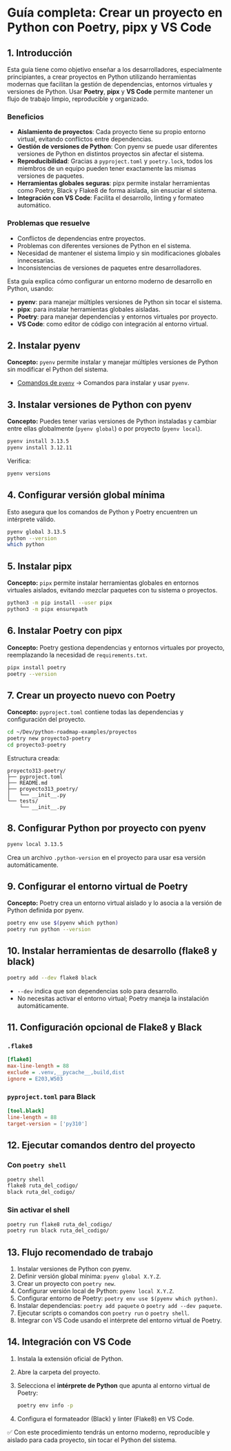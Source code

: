 # Guía completa: Crear un proyecto en Python con Poetry, pipx y VS Code

## 1. Introducción

Esta guía tiene como objetivo enseñar a los desarrolladores, especialmente principiantes, a crear proyectos en Python utilizando herramientas modernas que facilitan la gestión de dependencias, entornos virtuales y versiones de Python. Usar **Poetry**, **pipx** y **VS Code** permite mantener un flujo de trabajo limpio, reproducible y organizado.

### Beneficios

- **Aislamiento de proyectos**: Cada proyecto tiene su propio entorno virtual, evitando conflictos entre dependencias.
- **Gestión de versiones de Python**: Con pyenv se puede usar diferentes versiones de Python en distintos proyectos sin afectar el sistema.
- **Reproducibilidad**: Gracias a `pyproject.toml` y `poetry.lock`, todos los miembros de un equipo pueden tener exactamente las mismas versiones de paquetes.
- **Herramientas globales seguras**: pipx permite instalar herramientas como Poetry, Black y Flake8 de forma aislada, sin ensuciar el sistema.
- **Integración con VS Code**: Facilita el desarrollo, linting y formateo automático.

### Problemas que resuelve

- Conflictos de dependencias entre proyectos.
- Problemas con diferentes versiones de Python en el sistema.
- Necesidad de mantener el sistema limpio y sin modificaciones globales innecesarias.
- Inconsistencias de versiones de paquetes entre desarrolladores.

Esta guía explica cómo configurar un entorno moderno de desarrollo en Python, usando:

- **pyenv**: para manejar múltiples versiones de Python sin tocar el sistema.
- **pipx**: para instalar herramientas globales aisladas.
- **Poetry**: para manejar dependencias y entornos virtuales por proyecto.
- **VS Code**: como editor de código con integración al entorno virtual.

## 2. Instalar pyenv

**Concepto:** `pyenv` permite instalar y manejar múltiples versiones de Python sin modificar el Python del sistema.

- [Comandos de `pyenv`](./01_01_pyenv-commands.md) → Comandos para instalar y usar `pyenv`.

## 3. Instalar versiones de Python con pyenv

**Concepto:** Puedes tener varias versiones de Python instaladas y cambiar entre ellas globalmente (`pyenv global`) o por proyecto (`pyenv local`).

```bash
pyenv install 3.13.5
pyenv install 3.12.11
```

Verifica:

```bash
pyenv versions
```

## 4. Configurar versión global mínima

Esto asegura que los comandos de Python y Poetry encuentren un intérprete válido.

```bash
pyenv global 3.13.5
python --version
which python
```

## 5. Instalar pipx

**Concepto:** `pipx` permite instalar herramientas globales en entornos virtuales aislados, evitando mezclar paquetes con tu sistema o proyectos.

```bash
python3 -m pip install --user pipx
python3 -m pipx ensurepath
```

## 6. Instalar Poetry con pipx

**Concepto:** Poetry gestiona dependencias y entornos virtuales por proyecto, reemplazando la necesidad de `requirements.txt`.

```bash
pipx install poetry
poetry --version
```

## 7. Crear un proyecto nuevo con Poetry

**Concepto:** `pyproject.toml` contiene todas las dependencias y configuración del proyecto.

```bash
cd ~/Dev/python-roadmap-examples/proyectos
poetry new proyecto3-poetry
cd proyecto3-poetry
```

Estructura creada:

```text
proyecto313-poetry/
├── pyproject.toml
├── README.md
├── proyecto313_poetry/
│   └── __init__.py
└── tests/
    └── __init__.py
```

## 8. Configurar Python por proyecto con pyenv

```bash
pyenv local 3.13.5
```

Crea un archivo `.python-version` en el proyecto para usar esa versión automáticamente.

## 9. Configurar el entorno virtual de Poetry

**Concepto:** Poetry crea un entorno virtual aislado y lo asocia a la versión de Python definida por pyenv.

```bash
poetry env use $(pyenv which python)
poetry run python --version
```

## 10. Instalar herramientas de desarrollo (flake8 y black)

```bash
poetry add --dev flake8 black
```

- `--dev` indica que son dependencias solo para desarrollo.  
- No necesitas activar el entorno virtual; Poetry maneja la instalación automáticamente.

## 11. Configuración opcional de Flake8 y Black

### `.flake8`

```ini
[flake8]
max-line-length = 88
exclude = .venv,__pycache__,build,dist
ignore = E203,W503
```

### `pyproject.toml` para Black

```toml
[tool.black]
line-length = 88
target-version = ['py310']
```

## 12. Ejecutar comandos dentro del proyecto

### Con `poetry shell`

```bash
poetry shell
flake8 ruta_del_codigo/
black ruta_del_codigo/
```

### Sin activar el shell

```bash
poetry run flake8 ruta_del_codigo/
poetry run black ruta_del_codigo/
```

## 13. Flujo recomendado de trabajo

1. Instalar versiones de Python con pyenv.  
2. Definir versión global mínima: `pyenv global X.Y.Z`.  
3. Crear un proyecto con `poetry new`.  
4. Configurar versión local de Python: `pyenv local X.Y.Z`.  
5. Configurar entorno de Poetry: `poetry env use $(pyenv which python)`.  
6. Instalar dependencias: `poetry add paquete` o `poetry add --dev paquete`.  
7. Ejecutar scripts o comandos con `poetry run` o `poetry shell`.  
8. Integrar con VS Code usando el intérprete del entorno virtual de Poetry.

## 14. Integración con VS Code

1. Instala la extensión oficial de Python.  
2. Abre la carpeta del proyecto.  
3. Selecciona el **intérprete de Python** que apunta al entorno virtual de Poetry:

    ```bash
    poetry env info -p
    ```

4. Configura el formateador (Black) y linter (Flake8) en VS Code.

✅ Con este procedimiento tendrás un entorno moderno, reproducible y aislado para cada proyecto, sin tocar el Python del sistema.
